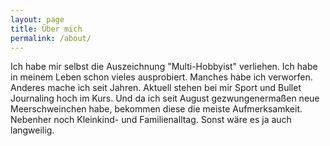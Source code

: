 ```yaml
---
layout: page
title: Über mich
permalink: /about/
---
```


Ich habe mir selbst die Auszeichnung "Multi-Hobbyist" verliehen. Ich habe in meinem Leben schon vieles ausprobiert. Manches habe ich verworfen. Anderes mache ich seit Jahren. Aktuell stehen bei mir Sport und Bullet Journaling hoch im Kurs. Und da ich seit August gezwungenermaßen neue Meerschweinchen habe, bekommen diese die meiste Aufmerksamkeit. Nebenher noch Kleinkind- und Familienalltag. Sonst wäre es ja auch langweilig.
